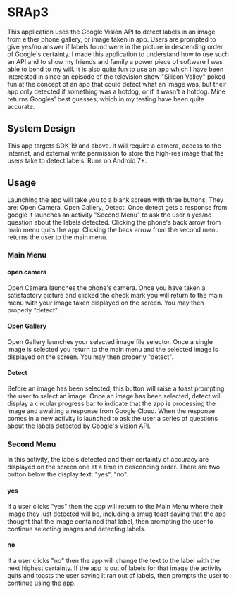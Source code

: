 # SRAp3
This application uses the Google Vision API to detect labels in an image from either phone gallery, or image taken in app. Users are prompted to give yes/no answer if labels found were in the picture in descending order of Google's certainty. I made this application to understand how to use such an API and to show my friends and family a power piece of software I was able to bend to my will. It is also quite fun to use an app which I have been interested in since an episode of the television show "Silicon Valley" poked fun at the concept of an app that could detect what an image was, but their app only detected if something was a hotdog, or if it wasn't a hotdog. Mine returns Googles' best guesses, which in my testing have been quite accurate.

## System Design 
This app targets SDK 19 and above. It will require a camera, access to the internet, and external write permission to store the high-res image that the users take to detect labels. Runs on Android 7+.

## Usage
Launching the app will take you to a blank screen with three buttons. They are: Open Camera, Open Gallery, Detect.
Once detect gets a response from google it launches an activity "Second Menu" to ask the user a yes/no question about the labels detected. Clicking the phone's back arrow from main menu quits the app. Clicking the back arrow from the second menu returns the user to the main menu.

### Main Menu

#### open camera
Open Camera launches the phone's camera. Once you have taken a satisfactory picture and clicked the check mark you will return to the main menu with your image taken displayed on the screen. You may then properly "detect".

#### Open Gallery
Open Gallery launches your selected image file selector. Once a single image is selected you return to the main menu and the selected image is displayed on the screen. You may then properly "detect".

#### Detect
Before an image has been selected, this button will raise a toast prompting the user to select an image. Once an image has been selected, detect will display a circular progress bar to indicate that the app is processing the image and awaiting a response from Google Cloud. When the response comes in a new activity is launched to ask the user a series of questions about the labels detected by Google's Vision API.

### Second Menu

In this activity, the labels detected and their certainty of accuracy are displayed on the screen one at a time in descending order. There are two button below the display text: "yes", "no".

#### yes

If a user clicks "yes" then the app will return to the Main Menu where their image they just detected will be, including a smug toast saying that the app thought that the image contained that label, then prompting the user to continue selecting images and detecting labels.

#### no

If a user clicks "no" then the app will change the text to the label with the next highest certainty. If the app is out of labels for that image the activity quits and toasts the user saying it ran out of labels, then prompts the user to continue using the app.
